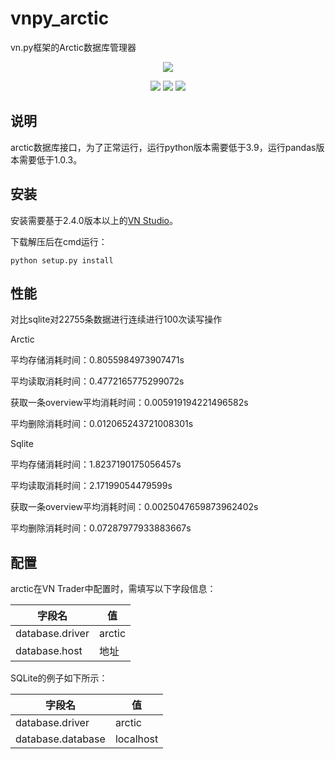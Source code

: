 # vnpy_arctic
vn.py框架的Arctic数据库管理器

<p align="center">
  <img src ="https://vnpy.oss-cn-shanghai.aliyuncs.com/vnpy-logo.png"/>
</p>

<p align="center">
    <img src ="https://img.shields.io/badge/version-1.0.0-blueviolet.svg"/>
    <img src ="https://img.shields.io/badge/platform-linux|windows|mac-yellow.svg"/>
    <img src ="https://img.shields.io/badge/python-3.7-blue.svg" />
</p>

## 说明

arctic数据库接口，为了正常运行，运行python版本需要低于3.9，运行pandas版本需要低于1.0.3。

## 安装

安装需要基于2.4.0版本以上的[VN Studio](https://www.vnpy.com)。

下载解压后在cmd运行：

```
python setup.py install
```

## 性能

对比sqlite对22755条数据进行连续进行100次读写操作

Arctic

平均存储消耗时间：0.8055984973907471s

平均读取消耗时间：0.4772165775299072s

获取一条overview平均消耗时间：0.005919194221496582s

平均删除消耗时间：0.012065243721008301s

Sqlite

平均存储消耗时间：1.8237190175056457s

平均读取消耗时间：2.17199054479599s

获取一条overview平均消耗时间：0.0025047659873962402s

平均删除消耗时间：0.07287977933883667s

## 配置

arctic在VN Trader中配置时，需填写以下字段信息：

| 字段名             | 值 |
|---------           |---- |
|database.driver     | arctic |
|database.host       | 地址 |
 
SQLite的例子如下所示：

| 字段名            | 值 |
|---------           |---- |
|database.driver     | arctic |
|database.database   | localhost |
